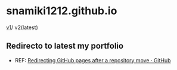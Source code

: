 # snamiki1212.github.io

[v1](https://github.com/snamiki1212/v1.snamiki1212.github.io)/ v2(latest)

## Redirecto to latest my portfolio

- REF: [Redirecting GitHub pages after a repository move · GitHub](https://gist.github.com/domenic/1f286d415559b56d725bee51a62c24a7)
